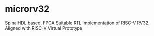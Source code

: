 # microrv32

SpinalHDL based, FPGA Suitable RTL Implementation of RISC-V RV32. Aligned with RISC-V Virtual Prototype